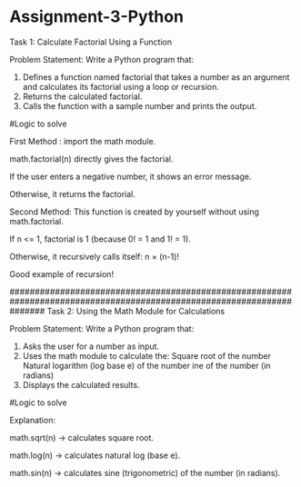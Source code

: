 # Assignment-3-Python

Task 1: Calculate Factorial Using a Function 


Problem Statement: Write a Python program that:
1.   Defines a function named factorial that takes a number as an argument and calculates its factorial using a loop or recursion.
2.   Returns the calculated factorial.
3.   Calls the function with a sample number and prints the output.

#Logic to solve

First Method :
import the math module.

math.factorial(n) directly gives the factorial.

If the user enters a negative number, it shows an error message.

Otherwise, it returns the factorial.

Second Method:
This function is created by yourself without using math.factorial.

If n <= 1, factorial is 1 (because 0! = 1 and 1! = 1).

Otherwise, it recursively calls itself: n × (n-1)!

Good example of recursion!

#######################################################################################################################
Task 2: Using the Math Module for Calculations
 
Problem Statement: Write a Python program that:
1.   Asks the user for a number as input.
2.   Uses the math module to calculate the:
     Square root of the number
     Natural logarithm (log base e) of the number
     ine of the number (in radians)
3.   Displays the calculated results.

#Logic to solve

Explanation:

math.sqrt(n) → calculates square root.

math.log(n) → calculates natural log (base e).

math.sin(n) → calculates sine (trigonometric) of the number (in radians).


